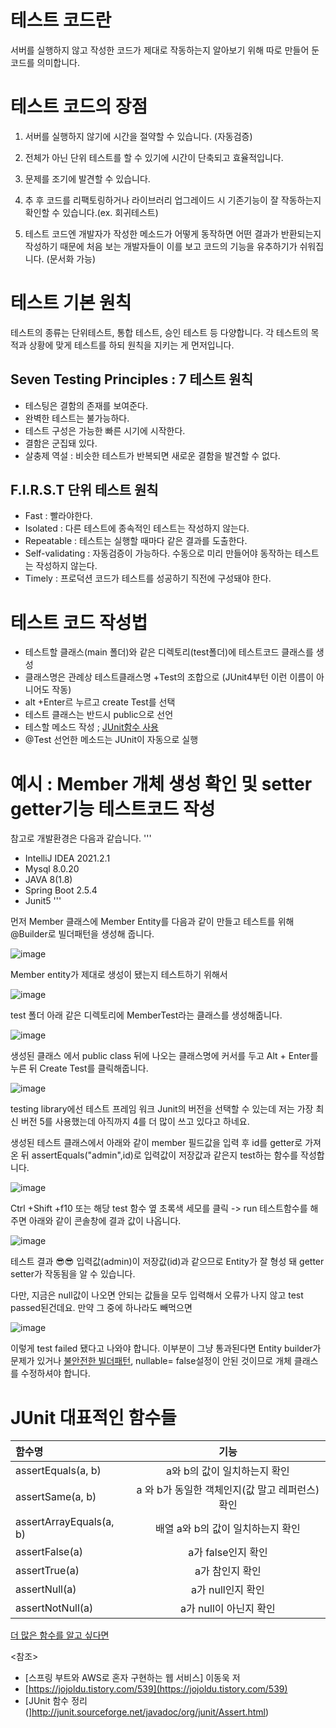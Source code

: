 # 테스트 코드란 
서버를 실행하지 않고 작성한 코드가 제대로 작동하는지 알아보기 위해 따로 만들어 둔 코드를 의미합니다. 


# 테스트 코드의 장점  

 1. 서버를 실행하지 않기에 시간을 절약할 수 있습니다. (자동검증)

 2. 전체가 아닌 단위 테스트를 할 수 있기에 시간이 단축되고 효율적입니다.

 3. 문제를 조기에 발견할 수 있습니다. 

 4. 추 후 코드를 리팩토링하거나 라이브러리 업그레이드 시 기존기능이 잘 작동하는지 확인할 수 있습니다.(ex. 회귀테스트)

 5. 테스트 코드엔 개발자가 작성한 메소드가 어떻게 동작하면 어떤 결과가 반환되는지 작성하기 때문에 처음 보는 개발자들이 이를 보고 코드의 기능을 유추하기가 쉬워집니다. (문서화 가능)



# 테스트 기본 원칙 
테스트의 종류는 단위테스트, 통합 테스트, 승인 테스트 등 다양합니다. 각 테스트의 목적과 상황에 맞게 테스트를 하되 원칙을 지키는 게 먼저입니다.  

## Seven Testing Principles : 7 테스트 원칙

* 테스팅은 결함의 존재를 보여준다.
* 완벽한 테스트는 불가능하다.
* 테스트 구성은 가능한 빠른 시기에 시작한다.
* 결함은 군집돼 있다. 
* 살충제 역설 : 비슷한 테스트가 반복되면 새로운 결함을 발견할 수 없다. 

## F.I.R.S.T 단위 테스트 원칙

* Fast : 빨라야한다. 
* Isolated : 다른 테스트에 종속적인 테스트는 작성하지 않는다.
* Repeatable : 테스트는 실행할 때마다 같은 결과를 도출한다.
* Self-validating : 자동검증이 가능하다. 수동으로 미리 만들어야 동작하는 테스트는 작성하지 않는다.
* Timely : 프로덕션 코드가 테스트를 성공하기 직전에 구성돼야 한다.

# 테스트 코드 작성법

* 테스트할 클래스(main 폴더)와 같은 디렉토리(test폴더)에 테스트코드 클래스를 생성
* 클래스명은 관례상 테스트클래스명 +Test의 조합으로 (JUnit4부턴 이런 이름이 아니어도 작동)
* alt +Enter르 누르고 create Test를 선택
* 테스트 클래스는 반드시 public으로 선언
* 테스할 메소드 작성 ; [JUnit함수 사용](#junit-대표적인-함수들)
* @Test 선언한 메소드는 JUnit이 자동으로 실행


# 예시 : Member 개체 생성 확인 및 setter getter기능 테스트코드 작성

참고로 개발환경은 다음과 같습니다. 
'''
* IntelliJ IDEA 2021.2.1
* Mysql  8.0.20
* JAVA 8(1.8)
* Spring Boot 2.5.4
* Junit5
'''

먼저 Member 클래스에 Member Entity를 다음과 같이 만들고 테스트를 위해 @Builder로 빌더패턴을 생성해 줍니다. 

![image](https://user-images.githubusercontent.com/79133602/133921576-2109b11e-c27d-482a-bfac-1d630f9c6647.png)

Member entity가 제대로 생성이 됐는지 테스트하기 위해서 

![image](https://user-images.githubusercontent.com/79133602/133920043-a3e3ed6c-3ef2-481c-b39a-380dafc7c8df.png)

test 폴더 아래 같은 디렉토리에 MemberTest라는 클래스를 생성해줍니다. 

![image](https://user-images.githubusercontent.com/79133602/133920019-8bd1600f-84a1-4ed9-a81d-5d5b62b27b3c.png)

생성된 클래스 에서 public class 뒤에 나오는 클래스명에 커서를 두고 Alt + Enter를 누른 뒤 Create Test를 클릭해줍니다.

![image](https://user-images.githubusercontent.com/79133602/133920150-17bbb0fb-f8c8-46b6-940d-b959f085f73a.png)

testing library에선 테스트 프레임 워크 Junit의 버전을 선택할 수 있는데 저는 가장 최신 버전 5를 사용했는데 아직까지 4를 더 많이 쓰고 있다고 하네요.



생성된 테스트 클래스에서 아래와 같이 member 필드값을 입력 후 id를 getter로 가져온 뒤 assertEquals("admin",id)로 입력값이 저장값과 같은지 test하는 함수를 작성합니다. 

![image](https://user-images.githubusercontent.com/79133602/133921309-6fd0e6de-6849-4056-b37d-cf1a023b1a1c.png)

Ctrl +Shift +f10 또는 해당 test 함수 옆 초록색 세모를 클릭 -> run 테스트함수를 해주면 아래와 같이 콘솔창에 결과 값이 나옵니다.

![image](https://user-images.githubusercontent.com/79133602/133921176-2900d19d-6822-4e9f-a654-49dfaae7c176.png)

테스트 결과 😎😎 입력값(admin)이 저장값(id)과 같으므로 Entity가 잘 형성 돼 getter setter가 작동됨을 알 수 있습니다. 

다만, 지금은 null값이 나오면 안되는 값들을 모두 입력해서 오류가 나지 않고 test passed된건데요.  만약 그 중에 하나라도 빼먹으면 

![image](https://user-images.githubusercontent.com/79133602/133921394-efc5bdc7-1448-4355-af03-acd66d22bfc7.png)

이렇게 test failed 됐다고 나와야 합니다. 이부분이 그냥 통과된다면 Entity builder가 문제가 있거나 [불안전한 빌더패턴](url), nullable= false설정이 안된 것이므로 개체 클래스를 수정하셔야 합니다.  

# JUnit 대표적인 함수들

|함수명| 기능|
|:-------|:-------:|
|assertEquals(a, b)|a와 b의 값이 일치하는지 확인|
|assertSame(a, b)|a 와 b가 동일한 객체인지(값 말고 레퍼런스) 확인|
|assertArrayEquals(a, b)|배열 a와 b의 값이 일치하는지 확인|
|assertFalse(a)|a가 false인지 확인|
|assertTrue(a)|a가 참인지 확인|
|assertNull(a)|a가 null인지 확인|
|assertNotNull(a)|a가 null이 아닌지 확인|

[더 많은 함수를 알고 싶다면](]http://junit.sourceforge.net/javadoc/org/junit/Assert.html)

<참조>
* [스프링 부트와 AWS로 혼자 구현하는 웹 서비스] 이동욱 저
* [https://jojoldu.tistory.com/539](https://jojoldu.tistory.com/539) 
* [JUnit 함수 정리(]http://junit.sourceforge.net/javadoc/org/junit/Assert.html)



